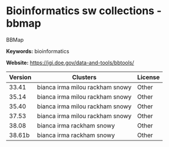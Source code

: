 # Bioinformatics sw collections - bbmap

BBMap

**Keywords:** bioinformatics

**Website:** <https://jgi.doe.gov/data-and-tools/bbtools/>

| Version | Clusters | License |
| ------- | -------- | ------- |
| 33.41 | bianca irma milou rackham snowy | Other |
| 35.14 | bianca irma milou rackham snowy | Other |
| 35.40 | bianca irma milou rackham snowy | Other |
| 37.53 | bianca irma milou rackham snowy | Other |
| 38.08 | bianca irma rackham snowy | Other |
| 38.61b | bianca irma rackham snowy | Other |
